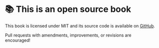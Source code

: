 # 📚 This is an open source book

This book is licensed under MIT and its source code is available on [GitHub](https://github.com/mikaelvesavuori/minibook-testing-for-software-engineers).

Pull requests with amendments, improvements, or revisions are encouraged!
